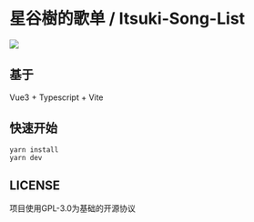 # 星谷樹的歌单 / Itsuki-Song-List

![](https://i0.hdslb.com/bfs/space/8222814cc05925ec163939ad38322c6cab94b616.png)

## 基于
Vue3 + Typescript + Vite

## 快速开始
```shell
yarn install
yarn dev
```

## LICENSE
项目使用GPL-3.0为基础的开源协议


